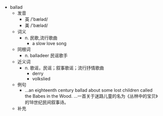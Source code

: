 - ballad
  - 发音
    - 英 /'bæləd/
    - 美 /'bæləd/
  - 词义
    - n. 民歌,流行歌曲
      - a slow love song
  - 同根词
    - n. balladeer 民谣歌手
  - 近义词
    - n. 歌谣，民谣；叙事歌谣；流行抒情歌曲
      - derry
      - volkslied
  - 例句
    - ...an eighteenth century ballad about some lost children called the Babes in the Wood. …一首关于迷路儿童的名为《丛林中的宝贝》的18世纪民间叙事诗。
  - 补充
